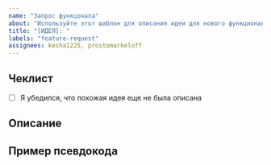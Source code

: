```yaml
---
name: "Запрос функцонала"
about: "Используйте этот шаблон для описания идеи для нового функционала"
title: "[ИДЕЯ]: "
labels: "feature-request"
assignees: kesha1225, prostomarkeloff
---
```



## Чеклист

- [ ] Я убедился, что похожая идея еще не была описана

## Описание

<!-- Максимально подробно опишите вашу проблему -->

## Пример псевдокода

<!-- Как по вашему должена выглядеть и работать ваша идея? -->

```python

```
